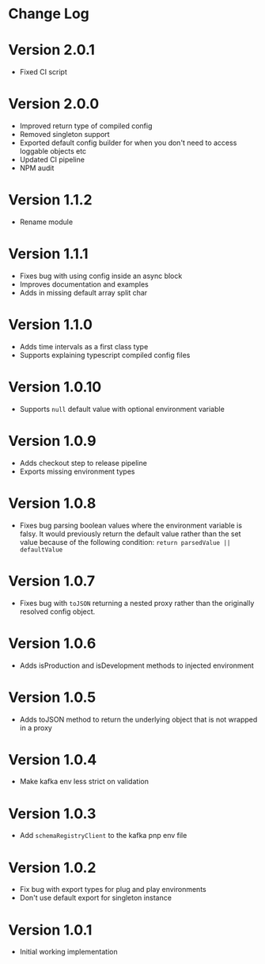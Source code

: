 # Change Log

# Version 2.0.1

* Fixed CI script

# Version 2.0.0

* Improved return type of compiled config
* Removed singleton support
* Exported default config builder for when you don't need to access loggable objects etc
* Updated CI pipeline
* NPM audit

# Version 1.1.2

* Rename module

# Version 1.1.1

* Fixes bug with using config inside an async block
* Improves documentation and examples
* Adds in missing default array split char

# Version 1.1.0

* Adds time intervals as a first class type
* Supports explaining typescript compiled config files

# Version 1.0.10

* Supports `null` default value with optional environment variable

# Version 1.0.9

* Adds checkout step to release pipeline
* Exports missing environment types

# Version 1.0.8

* Fixes bug parsing boolean values where the environment variable is
  falsy. It would previously return the default value rather than the
  set value because of the following condition: `return parsedValue ||
  defaultValue`

# Version 1.0.7

* Fixes bug with `toJSON` returning a nested proxy rather than the
  originally resolved config object.

# Version 1.0.6

* Adds isProduction and isDevelopment methods to injected environment

# Version 1.0.5

* Adds toJSON method to return the underlying object that is not wrapped
  in a proxy

# Version 1.0.4

* Make kafka env less strict on validation

# Version 1.0.3

* Add `schemaRegistryClient` to the kafka pnp env file

# Version 1.0.2

* Fix bug with export types for plug and play environments
* Don't use default export for singleton instance

# Version 1.0.1

* Initial working implementation
